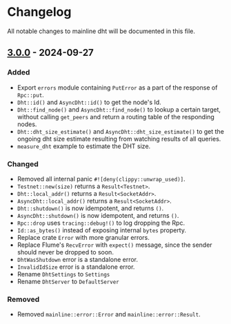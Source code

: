 # Changelog

All notable changes to mainline dht will be documented in this file.

##  [3.0.0](https://github.com/pubky/mainline/compare/3a4c3312410e69201a287e40cb7b6dbb30c663f2..v3.0.0) - 2024-09-27

### Added

- Export `errors` module containing `PutError` as a part of the response of `Rpc::put`.
- `Dht::id()` and `AsyncDht::id()` to get the node's Id.
- `Dht::find_node()` and `AsyncDht::find_node()` to lookup a certain target, without calling `get_peers` and return a routing table of the responding nodes.
- `Dht::dht_size_estimate()` and `AsyncDht::dht_size_estimate()` to get the ongoing dht size estimate resulting from watching results of all queries.
- `measure_dht` example to estimate the DHT size.

### Changed

- Removed all internal panic `#![deny(clippy::unwrap_used)]`.
- `Testnet::new(size)` returns a `Result<Testnet>`.
- `Dht::local_addr()` returns a `Result<SocketAddr>`.
- `AsyncDht::local_addr()` returns a `Result<SocketAddr>`.
- `Dht::shutdown()` is now idempotent, and returns `()`.
- `AsyncDht::shutdown()` is now idempotent, and returns `()`.
- `Rpc::drop` uses `tracing::debug!()` to log dropping the Rpc.
- `Id::as_bytes()` instead of exposing internal `bytes` property.
- Replace crate `Error` with more granular errors.
- Replace Flume's `RecvError` with `expect()` message, since the sender should never be dropped to soon.
- `DhtWasShutdown` error is a standalone error.
- `InvalidIdSize` error is a standalone error.
- Rename `DhtSettings` to `Settings`
- Rename `DhtServer` to `DefaultServer`

### Removed

- Removed `mainline::error::Error` and `mainline::error::Result`.
